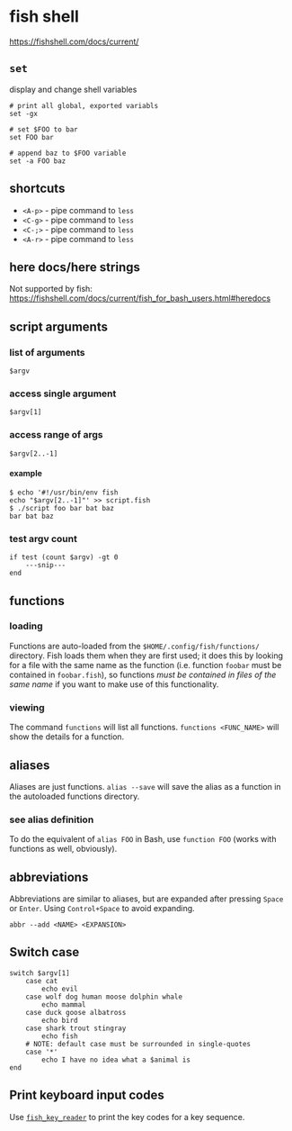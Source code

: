 # fish shell

<https://fishshell.com/docs/current/>

## `set`

display and change shell variables

```fish
# print all global, exported variabls
set -gx

# set $FOO to bar
set FOO bar

# append baz to $FOO variable
set -a FOO baz
```

## shortcuts

- `<A-p>` - pipe command to `less`
- `<C-g>` - pipe command to `less`
- `<C-;>` - pipe command to `less`
- `<A-r>` - pipe command to `less`

## here docs/here strings

Not supported by fish: <https://fishshell.com/docs/current/fish_for_bash_users.html#heredocs>

## script arguments

### list of arguments

`$argv`

### access single argument

`$argv[1]`

### access range of args

`$argv[2..-1]`

#### example

```fish
$ echo '#!/usr/bin/env fish
echo "$argv[2..-1]"' >> script.fish
$ ./script foo bar bat baz
bar bat baz
```

### test argv count

```fish
if test (count $argv) -gt 0
    ---snip---
end
```

## functions

### loading

Functions are auto-loaded from the `$HOME/.config/fish/functions/` directory. Fish loads them when they are first used;
it does this by looking for a file with the same name as the function (i.e. function `foobar` must be contained in
`foobar.fish`), so functions _must be contained in files of the same name_ if you want to make use of this functionality.

### viewing

The command `functions` will list all functions. `functions <FUNC_NAME>` will show the details for a function.

## aliases

Aliases are just functions. `alias --save` will save the alias as a function in the autoloaded functions directory.

### see alias definition

To do the equivalent of `alias FOO` in Bash, use `function FOO` (works with functions as well, obviously).

## abbreviations

Abbreviations are similar to aliases, but are expanded after pressing `Space` or `Enter`. Using `Control+Space` to avoid
expanding.

```fish
abbr --add <NAME> <EXPANSION>
```

## Switch case

```fish
switch $argv[1]
    case cat
        echo evil
    case wolf dog human moose dolphin whale
        echo mammal
    case duck goose albatross
        echo bird
    case shark trout stingray
        echo fish
    # NOTE: default case must be surrounded in single-quotes
    case '*'
        echo I have no idea what a $animal is
end
```

## Print keyboard input codes

Use [`fish_key_reader`](https://fishshell.com/docs/current/cmds/fish_key_reader.html) to print the key codes for a key sequence.

